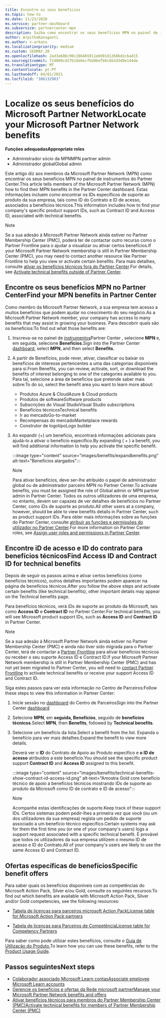 ```yaml
---
title: Encontre os seus benefícios
ms.topic: how-to
ms.date: 11/23/2020
ms.service: partner-dashboard
ms.subservice: partnercenter-mpn
description: Saiba como encontrar os seus benefícios MPN no painel de instrumentos partner Center. Inclui informações sobre como encontrar o seu ID de acesso e ID do contrato para benefícios técnicos.
author: ArpithaKanuganti
ms.author: v-arkanu
ms.localizationpriority: medium
ms.custom: SEOMAY.20
ms.openlocfilehash: 2ad3e686c90c286465911e8d01d12686d2c6ad15
ms.sourcegitcommit: f24089cd27b1de6ecf6ddbefb6cbb2d340e144de
ms.translationtype: MT
ms.contentlocale: pt-PT
ms.lasthandoff: 04/01/2021
ms.locfileid: "106132983"
---
```

# <a name="locate-your-microsoft-partner-network-benefits"></a><span data-ttu-id="fd247-104">Localize os seus benefícios do Microsoft Partner Network</span><span class="sxs-lookup"><span data-stu-id="fd247-104">Locate your Microsoft Partner Network benefits</span></span> 

<span data-ttu-id="fd247-105">**Funções adequadas**</span><span class="sxs-lookup"><span data-stu-id="fd247-105">**Appropriate roles**</span></span>

- <span data-ttu-id="fd247-106">Administrador sócio da MPN</span><span class="sxs-lookup"><span data-stu-id="fd247-106">MPN partner admin</span></span>
- <span data-ttu-id="fd247-107">Administrador global</span><span class="sxs-lookup"><span data-stu-id="fd247-107">Global admin</span></span>

<span data-ttu-id="fd247-108">Este artigo diz aos membros da Microsoft Partner Network (MPN) como encontrar os seus benefícios MPN no painel de instrumentos do Partner Center.</span><span class="sxs-lookup"><span data-stu-id="fd247-108">This article tells members of the Microsoft Partner Network (MPN) how to find their MPN benefits in the Partner Center dashboard.</span></span> <span data-ttu-id="fd247-109">Estas informações incluem como encontrar os IDs específicos de suporte ao produto da sua empresa, tais como ID do Contrato e ID de acesso, associados a benefícios técnicos.</span><span class="sxs-lookup"><span data-stu-id="fd247-109">This information includes how to find your company's specific product support IDs, such as Contract ID and Access ID, associated with technical benefits.</span></span>

>[!NOTE]
> <span data-ttu-id="fd247-110">Se a sua adesão à Microsoft Partner Network ainda estiver no Partner Membership Center (PMC), poderá ter de contactar outro recurso como o Partner Frontline para o ajudar a visualizar ou ativar certos benefícios.</span><span class="sxs-lookup"><span data-stu-id="fd247-110">If your Microsoft Partner Network membership is still in Partner Membership Center (PMC), you may need to contact another resource like Partner Frontline to help you view or activate certain benefits.</span></span> <span data-ttu-id="fd247-111">Para mais detalhes, consulte [ativar os benefícios técnicos fora do Partner Center](partner-membership-center-tech-benefits-activate.md).</span><span class="sxs-lookup"><span data-stu-id="fd247-111">For details, see [Activate technical benefits outside of Partner Center](partner-membership-center-tech-benefits-activate.md).</span></span>

## <a name="find-your-mpn-benefits-in-partner-center"></a><span data-ttu-id="fd247-112">Encontre os seus benefícios MPN no Partner Center</span><span class="sxs-lookup"><span data-stu-id="fd247-112">Find your MPN benefits in Partner Center</span></span>

<span data-ttu-id="fd247-113">Como membro da Microsoft Partner Network, a sua empresa tem acesso a muitos benefícios que podem ajudar no crescimento do seu negócio.</span><span class="sxs-lookup"><span data-stu-id="fd247-113">As a Microsoft Partner Network member, your company has access to many benefits that may assist in growing your business.</span></span> <span data-ttu-id="fd247-114">Para descobrir quais são os benefícios:</span><span class="sxs-lookup"><span data-stu-id="fd247-114">To find out what those benefits are:</span></span>

1. <span data-ttu-id="fd247-115">Inscreva-se no painel de [instrumentos](https://partner.microsoft.com/dashboard/home)Partner Center , selecione **MPN** e, em seguida, selecione **Benefícios**.</span><span class="sxs-lookup"><span data-stu-id="fd247-115">Sign into the Partner Center [dashboard](https://partner.microsoft.com/dashboard/home), select **MPN**, and then select **Benefits**.</span></span>

2. <span data-ttu-id="fd247-116">A partir de Benefícios, pode rever, ativar, classificar ou baixar os benefícios de interesse pertencentes a uma das categorias disponíveis para si.</span><span class="sxs-lookup"><span data-stu-id="fd247-116">From Benefits, you can review, activate, sort, or download the benefits of interest belonging to one of the categories available to you.</span></span> <span data-ttu-id="fd247-117">Para tal, selecione a área de benefícios que pretende saber mais sobre:</span><span class="sxs-lookup"><span data-stu-id="fd247-117">To do so, select the benefit area you want to learn more about:</span></span>

   - <span data-ttu-id="fd247-118">Produtos Azure & Cloud</span><span class="sxs-lookup"><span data-stu-id="fd247-118">Azure & Cloud products</span></span>
   - <span data-ttu-id="fd247-119">Produtos de software</span><span class="sxs-lookup"><span data-stu-id="fd247-119">Software products</span></span>
   - <span data-ttu-id="fd247-120">Subscrições do Visual Studio</span><span class="sxs-lookup"><span data-stu-id="fd247-120">Visual Studio subscriptions</span></span>
   - <span data-ttu-id="fd247-121">Benefícios técnicos</span><span class="sxs-lookup"><span data-stu-id="fd247-121">Technical benefits</span></span>
   - <span data-ttu-id="fd247-122">Ir ao mercado</span><span class="sxs-lookup"><span data-stu-id="fd247-122">Go-to-market</span></span>
   - <span data-ttu-id="fd247-123">Recompensas do mercado</span><span class="sxs-lookup"><span data-stu-id="fd247-123">Marketplace rewards</span></span>
   - <span data-ttu-id="fd247-124">Construtor de logotipo</span><span class="sxs-lookup"><span data-stu-id="fd247-124">Logo builder</span></span>

3. <span data-ttu-id="fd247-125">Ao expandir (+) um benefício, encontrará informações adicionais para ajudá-lo a ativar o benefício específico.</span><span class="sxs-lookup"><span data-stu-id="fd247-125">By expanding ( + ) a benefit, you will find additional information to help you activate the specific benefit.</span></span>

   :::image type="content" source="images/benefits/expandbenefits.png" alt-text="Benefícios alargados":::

   > [!NOTE]
   > <span data-ttu-id="fd247-127">Para ativar benefícios, deve ser-lhe atribuído o papel de administrador global ou de administrador parceiro MPN no Partner Center.</span><span class="sxs-lookup"><span data-stu-id="fd247-127">To activate benefits, you must be assigned the role of Global admin or MPN partner admin in Partner Center.</span></span> <span data-ttu-id="fd247-128">Todos os outros utilizadores de uma empresa, no entanto, devem ser capazes de ver detalhes de benefícios no Partner Center, como iDs de suporte ao produto.</span><span class="sxs-lookup"><span data-stu-id="fd247-128">All other users at a company, however, should be able to view benefits details in Partner Center, such as product support IDs.</span></span> <span data-ttu-id="fd247-129">Para obter mais informações sobre as funções do Partner Center, consulte [atribuir as funções e permissões do utilizador no Partner Center](permissions-overview.md).</span><span class="sxs-lookup"><span data-stu-id="fd247-129">For more information on Partner Center roles, see [Assign user roles and permissions in Partner Center](permissions-overview.md).</span></span>

## <a name="find-access-id-and-contract-id-for-technical-benefits"></a><span data-ttu-id="fd247-130">Encontre iD de acesso e ID do contrato para benefícios técnicos</span><span class="sxs-lookup"><span data-stu-id="fd247-130">Find Access ID and Contract ID for technical benefits</span></span>

<span data-ttu-id="fd247-131">Depois de seguir os passos acima e ativar certos benefícios (como benefícios técnicos), outros detalhes importantes podem aparecer na página de benefícios técnicos.</span><span class="sxs-lookup"><span data-stu-id="fd247-131">After you follow the above steps and activate certain benefits (like technical benefits), other important details may appear on the Technical benefits page.</span></span>

<span data-ttu-id="fd247-132">Para benefícios técnicos, verá iDs de suporte ao produto da Microsoft, tais como **Access ID** e **Contract ID** no Partner Center.</span><span class="sxs-lookup"><span data-stu-id="fd247-132">For technical benefits, you will see Microsoft product support IDs, such as **Access ID** and **Contract ID** in Partner Center.</span></span>

>[!NOTE]
> <span data-ttu-id="fd247-133">Se a sua adesão à Microsoft Partner Network ainda estiver no Partner Membership Center (PMC) e ainda não tiver sido migrada para o Partner Center, terá de contactar a [Partner Frontline](partner-membership-center-tech-benefits-activate.md) para ativar benefícios técnicos ou receber o seu suporte Access ID e Contract ID.</span><span class="sxs-lookup"><span data-stu-id="fd247-133">If your Microsoft Partner Network membership is still in Partner Membership Center (PMC) and has not yet been migrated to Partner Center, you will need to [contact Partner Frontline](partner-membership-center-tech-benefits-activate.md) to activate technical benefits or receive your support Access ID and Contract ID.</span></span>

 <span data-ttu-id="fd247-134">Siga estes passos para ver esta informação no Centro de Parceiros:</span><span class="sxs-lookup"><span data-stu-id="fd247-134">Follow these steps to view this information in Partner Center:</span></span>

1. <span data-ttu-id="fd247-135">Inicie sessão no [dashboard](https://partner.microsoft.com/dashboard/home) do Centro de Parceiros</span><span class="sxs-lookup"><span data-stu-id="fd247-135">Sign into the Partner Center [dashboard](https://partner.microsoft.com/dashboard/home)</span></span>

2. <span data-ttu-id="fd247-136">Selecione **MPN**, em **seguida, Benefícios**, seguido de **benefícios técnicos**.</span><span class="sxs-lookup"><span data-stu-id="fd247-136">Select **MPN**, then **Benefits**, followed by **Technical benefits**.</span></span>

3. <span data-ttu-id="fd247-137">Selecione um benefício da lista.</span><span class="sxs-lookup"><span data-stu-id="fd247-137">Select a benefit from the list.</span></span> <span data-ttu-id="fd247-138">Expanda o benefício para ver mais detalhes.</span><span class="sxs-lookup"><span data-stu-id="fd247-138">Expand the benefit to view more details.</span></span> 

   <span data-ttu-id="fd247-139">Deverá ver o **ID** do Contrato de Apoio ao Produto específico e **o ID de acesso** atribuídos a este benefício.</span><span class="sxs-lookup"><span data-stu-id="fd247-139">You should see the specific product support **Contract ID** and **Access ID** assigned to this benefit.</span></span>  

   :::image type="content" source="images/benefits/technical-benefits-show-contract-id-access-id.png" alt-text="Amostra Gold core benefício técnico de apoio a benefícios técnicos mostrando IDs de suporte ao produto da Microsoft como ID de contrato e ID de acesso":::

   > [!NOTE]
   > <span data-ttu-id="fd247-141">Acompanhe estas identificações de suporte.</span><span class="sxs-lookup"><span data-stu-id="fd247-141">Keep track of these support IDs.</span></span> <span data-ttu-id="fd247-142">Certos sistemas podem pedir-lhes a primeira vez que você (ou um dos utilizadores da sua empresa) regista um pedido de suporte associado a um benefício técnico específico.</span><span class="sxs-lookup"><span data-stu-id="fd247-142">Certain systems may ask for them the first time you (or one of your company's users) logs a support request associated with a specific technical benefit.</span></span> <span data-ttu-id="fd247-143">É provável que todos os utilizadores da sua empresa utilizem o mesmo ID de acesso e ID do Contrato.</span><span class="sxs-lookup"><span data-stu-id="fd247-143">All of your company's users are likely to use the same Access ID and Contract ID.</span></span>

## <a name="specific-benefit-offers"></a><span data-ttu-id="fd247-144">Ofertas específicas de benefícios</span><span class="sxs-lookup"><span data-stu-id="fd247-144">Specific benefit offers</span></span>

<span data-ttu-id="fd247-145">Para saber quais os benefícios disponíveis com as competências do Microsoft Action Pack, Silver e/ou Gold, consulte os seguintes recursos:</span><span class="sxs-lookup"><span data-stu-id="fd247-145">To find out which benefits are available with Microsoft Action Pack, Silver and/or Gold competencies, see the following resources:</span></span>

- [<span data-ttu-id="fd247-146">Tabela de licenças para parceiros microsoft Action Pack</span><span class="sxs-lookup"><span data-stu-id="fd247-146">License table for Microsoft Action Pack partners</span></span>](https://assetsprod.microsoft.com/en-us/microsoft-action-pack-license-table.pdf)

- [<span data-ttu-id="fd247-147">Tabela de licenças para Parceiros de Competência</span><span class="sxs-lookup"><span data-stu-id="fd247-147">License table for Competency Partners</span></span>](https://assetsprod.microsoft.com/mpn-maps-software-iur-competency-license-table.docx)

<span data-ttu-id="fd247-148">Para saber como pode utilizar estes benefícios, consulte o [Guia de Utilização do Produto.](https://assets.microsoft.com/MPN-MAPS-Product-Usage-Guide.pdf)</span><span class="sxs-lookup"><span data-stu-id="fd247-148">To learn how you can use these benefits,  refer to the [Product Usage Guide](https://assets.microsoft.com/MPN-MAPS-Product-Usage-Guide.pdf).</span></span>

## <a name="next-steps"></a><span data-ttu-id="fd247-149">Passos seguintes</span><span class="sxs-lookup"><span data-stu-id="fd247-149">Next steps</span></span>

- [<span data-ttu-id="fd247-150">Colaborador associado Microsoft Learn contas</span><span class="sxs-lookup"><span data-stu-id="fd247-150">Associate employee Microsoft Learn accounts</span></span>](ms-learn-associate.md)
- [<span data-ttu-id="fd247-151">Gerencie os benefícios e ofertas da Rede microsoft partner</span><span class="sxs-lookup"><span data-stu-id="fd247-151">Manage your Microsoft Partner Network benefits and offers</span></span>](manage-your-partner-network-benefits.md)
- [<span data-ttu-id="fd247-152">Ativar benefícios técnicos para membros do Partner Membership Center (PMC)</span><span class="sxs-lookup"><span data-stu-id="fd247-152">Activate technical benefits for members of Partner Membership Center (PMC)</span></span>](partner-membership-center-tech-benefits-activate.md)
